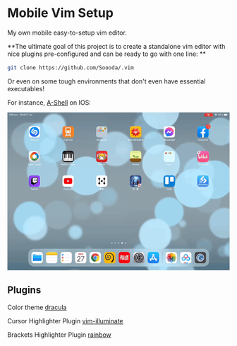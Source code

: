 # Mobile Vim Setup
My own mobile easy-to-setup vim editor.

**The ultimate goal of this project is to create a standalone vim editor with nice plugins pre-configured and can be ready to go with one line: **

```bash
git clone https://github.com/Soooda/.vim
```

Or even on some tough environments that don't even have essential executables!

For instance, [A-Shell](https://github.com/holzschu/a-shell) on IOS:

![Example](example.gif)

## Plugins
Color theme [dracula](https://draculatheme.com/vim)

Cursor Highlighter Plugin [vim-illuminate](https://github.com/RRethy/vim-illuminate)

Brackets Highlighter Plugin [rainbow](https://github.com/luochen1990/rainbow)
